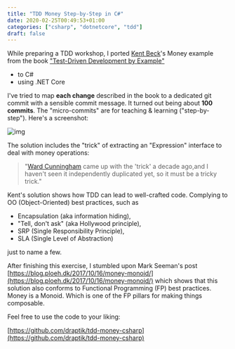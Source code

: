```yaml
---
title: "TDD Money Step-by-Step in C#"
date: 2020-02-25T00:49:53+01:00
categories: ["csharp", "dotnetcore", "tdd"]
draft: false
---
```

While preparing a TDD workshop, I ported [Kent Beck](https://en.wikipedia.org/wiki/Kent_Beck)'s Money example from the book ["Test-Driven Development by Example"](https://www.amazon.de/Test-Driven-Development-Example-Signature/dp/0321146530)

- to C#
- using .NET Core

I've tried to map **each change** described in the book to a dedicated git commit with a sensible commit message. It turned out being about **100 commits**. The "micro-commits" are for teaching & learning ("step-by-step"). Here's a screenshot:

![img](/images/posts/tdd-money-csharp/git-log-screenshot.png)

The solution includes the "trick" of extracting an "Expression" interface to deal with money operations:

> "[Ward Cunningham](https://en.wikipedia.org/wiki/Ward_Cunningham) came up with the 'trick' a decade ago,and I haven't seen it independently duplicated yet, so it must be a tricky trick."

Kent's solution shows how TDD can lead to well-crafted code. Complying to OO (Object-Oriented) best practices, such as

- Encapsulation (aka information hiding),
- "Tell, don't ask" (aka Hollywood principle),
- SRP (Single Responsibility Principle),
- SLA (Single Level of Abstraction)

just to name a few.

After finishing this exercise, I stumbled upon Mark Seeman's post [https://blog.ploeh.dk/2017/10/16/money-monoid/](https://blog.ploeh.dk/2017/10/16/money-monoid/) which shows that this solution also conforms to Functional Programming (FP) best practices. Money is a Monoid. Which is one of the FP pillars for making things composable.

Feel free to use the code to your liking:

[https://github.com/draptik/tdd-money-csharp](https://github.com/draptik/tdd-money-csharp)
